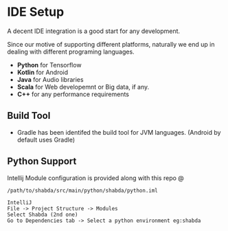 # IDE Setup

A decent IDE integration is a good start for any development.

Since our motive of supporting different platforms, naturally we end up in dealing with different programing languages.

- **Python** for Tensorflow
- **Kotlin** for Android
- **Java** for Audio libraries
- **Scala** for Web developemnt or Big data, if any.
- **C++** for any performance requirements

## Build Tool

- Gradle has been identifed the build tool for JVM languages. (Android by default uses Gradle)

## Python Support

Intellij Module configuration is provided along with this repo @
```
/path/to/shabda/src/main/python/shabda/python.iml

IntelliJ
File -> Project Structure -> Modules
Select Shabda (2nd one)
Go to Dependencies tab -> Select a python environment eg:shabda
 
```
